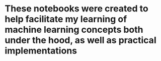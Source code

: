 # These notebooks were created to help facilitate my learning of machine learning concepts both under the hood, as well as practical implementations 